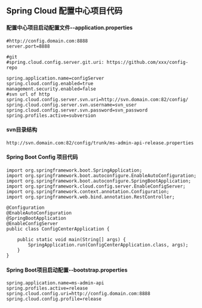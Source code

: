## Spring Cloud 配置中心项目代码

#### 配置中心项目启动配置文件--application.properties
```
#http://config.domain.com:8888
server.port=8888

#git
#spring.cloud.config.server.git.uri: https://github.com/xxx/config-repo

spring.application.name=configServer
spring.cloud.config.enabled=true
management.security.enabled=false
#svn url of http
spring.cloud.config.server.svn.uri=http://svn.domain.com:82/config/
spring.cloud.config.server.svn.username=svn_user
spring.cloud.config.server.svn.password=svn_password
spring.profiles.active=subversion

```

#### svn目录结构
`http://svn.domain.com:82/config/trunk/ms-admin-api-release.properties`


#### Spring Boot Config 项目代码
```
import org.springframework.boot.SpringApplication;
import org.springframework.boot.autoconfigure.EnableAutoConfiguration;
import org.springframework.boot.autoconfigure.SpringBootApplication;
import org.springframework.cloud.config.server.EnableConfigServer;
import org.springframework.context.annotation.Configuration;
import org.springframework.web.bind.annotation.RestController;

@Configuration
@EnableAutoConfiguration
@SpringBootApplication
@EnableConfigServer
public class ConfigCenterApplication {

	public static void main(String[] args) {
		SpringApplication.run(ConfigCenterApplication.class, args);
	}
}
```

#### Spring Boot项目启动配置--bootstrap.properties
```
spring.application.name=ms-admin-api
spring.profiles.active=release
spring.cloud.config.uri=http://config.domain.com:8888
spring.cloud.config.profile=release

```

